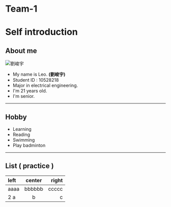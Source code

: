 # Team-1

# Self introduction

## About me
![劉峻宇](https://scontent.ftpe10-1.fna.fbcdn.net/v/t1.0-9/13754428_897155820392734_7716635049004032367_n.jpg?_nc_cat=107&_nc_sid=85a577&_nc_ohc=hiX1lOFdNPsAX95GOsw&_nc_ht=scontent.ftpe10-1.fna&oh=45b658cb49868508fb97d77a53a8fd53&oe=5E8F11AB "Facebook")
- My name is Leo. **(劉峻宇)**
- Student ID : 10528218 
- Major in electrical engineering.
- I'm 21 years old.
- I'm senior.

***

## Hobby
- Learning
- Reading
- Swimming
- Play badminton

***
## List ( practice ) 

| left | center | right |
| :--- | :----: | ----: |
| aaaa | bbbbbb | ccccc |
|2 a    | b      | c     |

